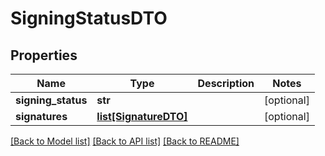 # SigningStatusDTO

## Properties
Name | Type | Description | Notes
------------ | ------------- | ------------- | -------------
**signing_status** | **str** |  | [optional] 
**signatures** | [**list[SignatureDTO]**](SignatureDTO.md) |  | [optional] 

[[Back to Model list]](../README.md#documentation-for-models) [[Back to API list]](../README.md#documentation-for-api-endpoints) [[Back to README]](../README.md)


